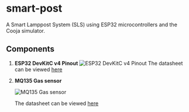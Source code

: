 # smart-post

A Smart Lamppost System (SLS) using ESP32 microcontrollers and the Cooja simulator.

## Components

1. **ESP32 DevKitC v4 Pinout**
   ![ESP32 DevKitC v4 Pinout](https://docs.espressif.com/projects/esp-idf/en/v5.1/esp32/_images/esp32-devkitC-v4-pinout.png)
   The datasheet can be viewed [here](https://www.espressif.com/sites/default/files/documentation/esp32_datasheet_en.pdf)

2. **MQ135 Gas sensor**
   
   ![MQ135 Gas sensor](https://electronicsprojectshub.com/wp-content/uploads/2018/02/MQ135-pinout.jpg)
   
   The datasheet can be viewed [here](https://www.olimex.com/Products/Components/Sensors/Gas/SNS-MQ135/resources/SNS-MQ135.pdf)
